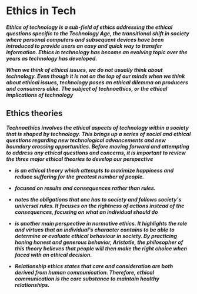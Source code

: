 # Ethics in Tech

***Ethics of technology is a sub-field of ethics addressing the ethical questions specific to the Technology Age, the transitional shift in society where personal computers and subsequent devices have been introduced to provide users an easy and quick way to transfer information. Ethics in technology has become an evolving topic over the years as technology has developed.***

***When we think of ethical issues, we do not usually think about technology. Even though it is not on the top of our minds when we think about ethical issues, technology poses an ethical dilemma on producers and consumers alike. The subject of technoethics, or the ethical implications of technology***

## Ethics theories
***Technoethics involves the ethical aspects of technology within a society that is shaped by technology. This brings up a series of social and ethical questions regarding new technological advancements and new boundary crossing opportunities. Before moving forward and attempting to address any ethical questions and concerns, it is important to review the three major ethical theories to develop our perspective*** 

- ***is an ethical theory which attempts to maximize happiness and reduce suffering for the greatest number of people.*** 

- ***focused on results and consequences rather than rules.***

- ***notes the obligations that one has to society and follows society's universal rules. It focuses on the rightness of actions instead of the consequences, focusing on what an individual should do***

- ***is another main perspective in normative ethics. It highlights the role and virtues that an individual's character contains to be able to determine or evaluate ethical behaviour in society. By practicing honing honest and generous behavior, Aristotle, the philosopher of this theory believes that people will then make the right choice when faced with an ethical decision.***

- ***Relationship ethics states that care and consideration are both derived from human communication. Therefore, ethical communication is the core substance to maintain healthy relationships.***